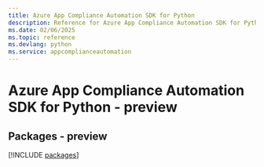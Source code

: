 ```yaml
---
title: Azure App Compliance Automation SDK for Python
description: Reference for Azure App Compliance Automation SDK for Python
ms.date: 02/06/2025
ms.topic: reference
ms.devlang: python
ms.service: appcomplianceautomation
---
```

# Azure App Compliance Automation SDK for Python - preview
## Packages - preview
[!INCLUDE [packages](app-compliance-automation-index.md)]